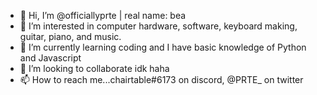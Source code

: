 - 👋 Hi, I’m @officiallyprte | real name: bea
- 👀 I’m interested in computer hardware, software, keyboard making, guitar, piano, and music.
- 🌱 I’m currently learning coding and I have basic knowledge of Python and Javascript
- 💞️ I’m looking to collaborate idk haha
- 📫 How to reach me...chairtable#6173 on discord, @PRTE_ on twitter

<!---
officiallyprte/officiallyprte is a ✨ special ✨ repository because its `README.md` (this file) appears on your GitHub profile.
You can click the Preview link to take a look at your changes.
--->
